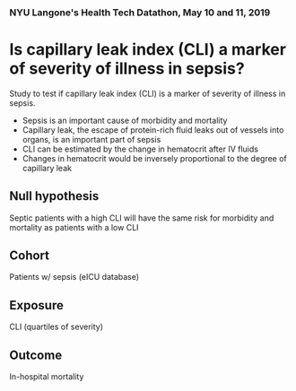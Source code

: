 ### NYU Langone's Health Tech Datathon, May 10 and 11, 2019
# Is capillary leak index (CLI) a marker of severity of illness in sepsis?
Study to test if capillary leak index (CLI) is a marker of severity of illness in sepsis.  
 - Sepsis is an important cause of morbidity and mortality
 - Capillary leak, the escape of protein-rich fluid leaks out of vessels into organs, is an important part of sepsis
 - CLI can be estimated by the change in hematocrit after IV fluids
 - Changes in hematocrit would be inversely proportional to the degree of capillary leak  
   
## Null hypothesis
Septic patients with a high CLI will have the same risk for morbidity and mortality as patients with a low CLI
## Cohort
Patients w/ sepsis (eICU database)

## Exposure
CLI (quartiles of severity)

## Outcome
In-hospital mortality
